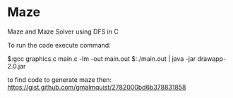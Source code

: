 # Maze
Maze and Maze Solver using DFS in C

To run the code execute command:

$:gcc graphics.c main.c -lm -out main.out
$:./main.out <maze> | java -jar drawapp-2.0.jar

to find code to generate maze then: https://gist.github.com/gmalmquist/2782000bd6b378831858
